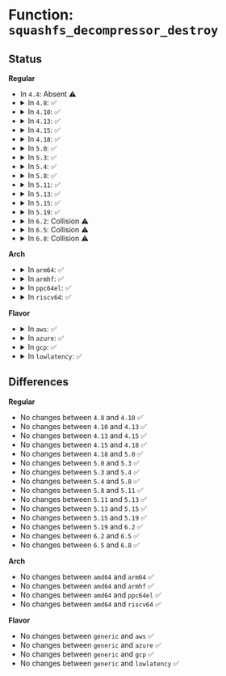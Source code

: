 # Function: <code>squashfs_decompressor_destroy</code>

## Status
<b>Regular</b>
<ul>
<li>
In <code>4.4</code>: Absent ⚠️
</li>
<li>
<details>
<summary>In <code>4.8</code>: ✅</summary>

```c
void squashfs_decompressor_destroy(struct squashfs_sb_info *msblk);
```

**Collision:** Unique Global

**Inline:** No

**Transformation:** False

**Instances:**

```
In fs/squashfs/decompressor_multi_percpu.c (ffffffff813256f0)
Location: fs/squashfs/decompressor_multi_percpu.c:61
Inline: False
Direct callers:
  - fs/squashfs/super.c:squashfs_put_super
  - fs/squashfs/super.c:squashfs_fill_super
```
**Symbols:**

```
ffffffff813256f0-ffffffff8132575d: squashfs_decompressor_destroy (STB_GLOBAL)
```
</details>
</li>
<li>
<details>
<summary>In <code>4.10</code>: ✅</summary>

```c
void squashfs_decompressor_destroy(struct squashfs_sb_info *msblk);
```

**Collision:** Unique Global

**Inline:** No

**Transformation:** False

**Instances:**

```
In fs/squashfs/decompressor_single.c (ffffffff8133b4b0)
Location: fs/squashfs/decompressor_single.c:54
Inline: False
Direct callers:
  - fs/squashfs/super.c:squashfs_put_super
  - fs/squashfs/super.c:squashfs_fill_super
```
**Symbols:**

```
ffffffff8133b4b0-ffffffff8133b4d7: squashfs_decompressor_destroy (STB_GLOBAL)
```
</details>
</li>
<li>
<details>
<summary>In <code>4.13</code>: ✅</summary>

```c
void squashfs_decompressor_destroy(struct squashfs_sb_info *msblk);
```

**Collision:** Unique Global

**Inline:** No

**Transformation:** False

**Instances:**

```
In fs/squashfs/decompressor_single.c (ffffffff8134ffc0)
Location: fs/squashfs/decompressor_single.c:54
Inline: False
Direct callers:
  - fs/squashfs/super.c:squashfs_put_super
  - fs/squashfs/super.c:squashfs_fill_super
```
**Symbols:**

```
ffffffff8134ffc0-ffffffff8134ffe7: squashfs_decompressor_destroy (STB_GLOBAL)
```
</details>
</li>
<li>
<details>
<summary>In <code>4.15</code>: ✅</summary>

```c
void squashfs_decompressor_destroy(struct squashfs_sb_info *msblk);
```

**Collision:** Unique Global

**Inline:** No

**Transformation:** False

**Instances:**

```
In fs/squashfs/decompressor_single.c (ffffffff81374740)
Location: fs/squashfs/decompressor_single.c:54
Inline: False
Direct callers:
  - fs/squashfs/super.c:squashfs_put_super
  - fs/squashfs/super.c:squashfs_fill_super
```
**Symbols:**

```
ffffffff81374740-ffffffff8137476d: squashfs_decompressor_destroy (STB_GLOBAL)
```
</details>
</li>
<li>
<details>
<summary>In <code>4.18</code>: ✅</summary>

```c
void squashfs_decompressor_destroy(struct squashfs_sb_info *msblk);
```

**Collision:** Unique Global

**Inline:** No

**Transformation:** False

**Instances:**

```
In fs/squashfs/decompressor_single.c (ffffffff813a3150)
Location: fs/squashfs/decompressor_single.c:54
Inline: False
Direct callers:
  - fs/squashfs/super.c:squashfs_put_super
  - fs/squashfs/super.c:squashfs_fill_super
```
**Symbols:**

```
ffffffff813a3150-ffffffff813a317d: squashfs_decompressor_destroy (STB_GLOBAL)
```
</details>
</li>
<li>
<details>
<summary>In <code>5.0</code>: ✅</summary>

```c
void squashfs_decompressor_destroy(struct squashfs_sb_info *msblk);
```

**Collision:** Unique Global

**Inline:** No

**Transformation:** False

**Instances:**

```
In fs/squashfs/decompressor_single.c (ffffffff813bbf50)
Location: fs/squashfs/decompressor_single.c:54
Inline: False
Direct callers:
  - fs/squashfs/super.c:squashfs_put_super
  - fs/squashfs/super.c:squashfs_fill_super
```
**Symbols:**

```
ffffffff813bbf50-ffffffff813bbf7d: squashfs_decompressor_destroy (STB_GLOBAL)
```
</details>
</li>
<li>
<details>
<summary>In <code>5.3</code>: ✅</summary>

```c
void squashfs_decompressor_destroy(struct squashfs_sb_info *msblk);
```

**Collision:** Unique Global

**Inline:** No

**Transformation:** False

**Instances:**

```
In fs/squashfs/decompressor_single.c (ffffffff813e67f0)
Location: fs/squashfs/decompressor_single.c:52
Inline: False
Direct callers:
  - fs/squashfs/super.c:squashfs_put_super
  - fs/squashfs/super.c:squashfs_fill_super
```
**Symbols:**

```
ffffffff813e67f0-ffffffff813e6820: squashfs_decompressor_destroy (STB_GLOBAL)
```
</details>
</li>
<li>
<details>
<summary>In <code>5.4</code>: ✅</summary>

```c
void squashfs_decompressor_destroy(struct squashfs_sb_info *msblk);
```

**Collision:** Unique Global

**Inline:** No

**Transformation:** False

**Instances:**

```
In fs/squashfs/decompressor_single.c (ffffffff81400870)
Location: fs/squashfs/decompressor_single.c:52
Inline: False
Direct callers:
  - fs/squashfs/super.c:squashfs_put_super
  - fs/squashfs/super.c:squashfs_fill_super
```
**Symbols:**

```
ffffffff81400870-ffffffff814008a0: squashfs_decompressor_destroy (STB_GLOBAL)
```
</details>
</li>
<li>
<details>
<summary>In <code>5.8</code>: ✅</summary>

```c
void squashfs_decompressor_destroy(struct squashfs_sb_info *msblk);
```

**Collision:** Unique Global

**Inline:** No

**Transformation:** False

**Instances:**

```
In fs/squashfs/decompressor_single.c (ffffffff8144e270)
Location: fs/squashfs/decompressor_single.c:52
Inline: False
Direct callers:
  - fs/squashfs/super.c:squashfs_put_super
  - fs/squashfs/super.c:squashfs_fill_super
```
**Symbols:**

```
ffffffff8144e270-ffffffff8144e2a2: squashfs_decompressor_destroy (STB_GLOBAL)
```
</details>
</li>
<li>
<details>
<summary>In <code>5.11</code>: ✅</summary>

```c
void squashfs_decompressor_destroy(struct squashfs_sb_info *msblk);
```

**Collision:** Unique Global

**Inline:** No

**Transformation:** False

**Instances:**

```
In fs/squashfs/decompressor_single.c (ffffffff8146a810)
Location: fs/squashfs/decompressor_single.c:52
Inline: False
Direct callers:
  - fs/squashfs/super.c:squashfs_put_super
  - fs/squashfs/super.c:squashfs_fill_super
```
**Symbols:**

```
ffffffff8146a810-ffffffff8146a842: squashfs_decompressor_destroy (STB_GLOBAL)
```
</details>
</li>
<li>
<details>
<summary>In <code>5.13</code>: ✅</summary>

```c
void squashfs_decompressor_destroy(struct squashfs_sb_info *msblk);
```

**Collision:** Unique Global

**Inline:** No

**Transformation:** False

**Instances:**

```
In fs/squashfs/decompressor_single.c (ffffffff8146fed0)
Location: fs/squashfs/decompressor_single.c:52
Inline: False
Direct callers:
  - fs/squashfs/super.c:squashfs_put_super
  - fs/squashfs/super.c:squashfs_fill_super
```
**Symbols:**

```
ffffffff8146fed0-ffffffff8146ff02: squashfs_decompressor_destroy (STB_GLOBAL)
```
</details>
</li>
<li>
<details>
<summary>In <code>5.15</code>: ✅</summary>

```c
void squashfs_decompressor_destroy(struct squashfs_sb_info *msblk);
```

**Collision:** Unique Global

**Inline:** No

**Transformation:** False

**Instances:**

```
In fs/squashfs/decompressor_single.c (ffffffff814c6940)
Location: fs/squashfs/decompressor_single.c:52
Inline: False
Direct callers:
  - fs/squashfs/super.c:squashfs_put_super
  - fs/squashfs/super.c:squashfs_fill_super
```
**Symbols:**

```
ffffffff814c6940-ffffffff814c6972: squashfs_decompressor_destroy (STB_GLOBAL)
```
</details>
</li>
<li>
<details>
<summary>In <code>5.19</code>: ✅</summary>

```c
void squashfs_decompressor_destroy(struct squashfs_sb_info *msblk);
```

**Collision:** Unique Global

**Inline:** No

**Transformation:** False

**Instances:**

```
In fs/squashfs/decompressor_multi_percpu.c (ffffffff81551bd0)
Location: fs/squashfs/decompressor_multi_percpu.c:62
Inline: False
Direct callers:
  - fs/squashfs/super.c:squashfs_put_super
  - fs/squashfs/super.c:squashfs_fill_super
```
**Symbols:**

```
ffffffff81551bd0-ffffffff81551c63: squashfs_decompressor_destroy (STB_GLOBAL)
```
</details>
</li>
<li>
<details>
<summary>In <code>6.2</code>: Collision ⚠️</summary>

```c
void squashfs_decompressor_destroy(struct squashfs_sb_info *msblk);
```

**Collision:** Static-Static Collision

**Inline:** No

**Transformation:** False

**Instances:**

```
In fs/squashfs/decompressor_single.c (ffffffff815f27b0)
Location: fs/squashfs/decompressor_single.c:52
Inline: False
```
```
In fs/squashfs/decompressor_multi.c (ffffffff815f29b0)
Location: fs/squashfs/decompressor_multi.c:105
Inline: False
```
```
In fs/squashfs/decompressor_multi_percpu.c (ffffffff815f2f80)
Location: fs/squashfs/decompressor_multi_percpu.c:62
Inline: False
```
**Symbols:**

```
ffffffff815f27b0-ffffffff815f27eb: squashfs_decompressor_destroy (STB_LOCAL)
ffffffff815f29b0-ffffffff815f2a85: squashfs_decompressor_destroy (STB_LOCAL)
ffffffff815f2f80-ffffffff815f301d: squashfs_decompressor_destroy (STB_LOCAL)
```
</details>
</li>
<li>
<details>
<summary>In <code>6.5</code>: Collision ⚠️</summary>

```c
void squashfs_decompressor_destroy(struct squashfs_sb_info *msblk);
```

**Collision:** Static-Static Collision

**Inline:** No

**Transformation:** False

**Instances:**

```
In fs/squashfs/decompressor_single.c (ffffffff8162a8a0)
Location: fs/squashfs/decompressor_single.c:52
Inline: False
```
```
In fs/squashfs/decompressor_multi.c (ffffffff8162aaa0)
Location: fs/squashfs/decompressor_multi.c:105
Inline: False
```
```
In fs/squashfs/decompressor_multi_percpu.c (ffffffff8162b070)
Location: fs/squashfs/decompressor_multi_percpu.c:61
Inline: False
```
**Symbols:**

```
ffffffff8162a8a0-ffffffff8162a8db: squashfs_decompressor_destroy (STB_LOCAL)
ffffffff8162aaa0-ffffffff8162ab75: squashfs_decompressor_destroy (STB_LOCAL)
ffffffff8162b070-ffffffff8162b10d: squashfs_decompressor_destroy (STB_LOCAL)
```
</details>
</li>
<li>
<details>
<summary>In <code>6.8</code>: Collision ⚠️</summary>

```c
void squashfs_decompressor_destroy(struct squashfs_sb_info *msblk);
```

**Collision:** Static-Static Collision

**Inline:** No

**Transformation:** False

**Instances:**

```
In fs/squashfs/decompressor_single.c (ffffffff81663bc0)
Location: fs/squashfs/decompressor_single.c:52
Inline: False
```
```
In fs/squashfs/decompressor_multi.c (ffffffff81663df0)
Location: fs/squashfs/decompressor_multi.c:105
Inline: False
```
```
In fs/squashfs/decompressor_multi_percpu.c (ffffffff81664440)
Location: fs/squashfs/decompressor_multi_percpu.c:61
Inline: False
```
**Symbols:**

```
ffffffff81663bc0-ffffffff81663bfb: squashfs_decompressor_destroy (STB_LOCAL)
ffffffff81663df0-ffffffff81663ec5: squashfs_decompressor_destroy (STB_LOCAL)
ffffffff81664440-ffffffff816644dd: squashfs_decompressor_destroy (STB_LOCAL)
```
</details>
</li>
</ul>
<b>Arch</b>
<ul>
<li>
<details>
<summary>In <code>arm64</code>: ✅</summary>

```c
void squashfs_decompressor_destroy(struct squashfs_sb_info *msblk);
```

**Collision:** Unique Global

**Inline:** No

**Transformation:** False

**Instances:**

```
In fs/squashfs/decompressor_single.c (ffff8000104de960)
Location: fs/squashfs/decompressor_single.c:52
Inline: False
Direct callers:
  - fs/squashfs/super.c:squashfs_put_super
  - fs/squashfs/super.c:squashfs_fill_super
```
**Symbols:**

```
ffff8000104de960-ffff8000104de9a4: squashfs_decompressor_destroy (STB_GLOBAL)
```
</details>
</li>
<li>
<details>
<summary>In <code>armhf</code>: ✅</summary>

```c
void squashfs_decompressor_destroy(struct squashfs_sb_info *msblk);
```

**Collision:** Unique Global

**Inline:** No

**Transformation:** False

**Instances:**

```
In fs/squashfs/decompressor_single.c (c06a0404)
Location: fs/squashfs/decompressor_single.c:52
Inline: False
Direct callers:
  - fs/squashfs/super.c:squashfs_put_super
  - fs/squashfs/super.c:squashfs_fill_super
```
**Symbols:**

```
c06a0404-c06a0440: squashfs_decompressor_destroy (STB_GLOBAL)
```
</details>
</li>
<li>
<details>
<summary>In <code>ppc64el</code>: ✅</summary>

```c
void squashfs_decompressor_destroy(struct squashfs_sb_info *msblk);
```

**Collision:** Unique Global

**Inline:** No

**Transformation:** False

**Instances:**

```
In fs/squashfs/decompressor_single.c (c00000000061a8a0)
Location: fs/squashfs/decompressor_single.c:52
Inline: False
Direct callers:
  - fs/squashfs/super.c:squashfs_put_super
  - fs/squashfs/super.c:squashfs_fill_super
```
**Symbols:**

```
c00000000061a8a0-c00000000061a908: squashfs_decompressor_destroy (STB_GLOBAL)
```
</details>
</li>
<li>
<details>
<summary>In <code>riscv64</code>: ✅</summary>

```c
void squashfs_decompressor_destroy(struct squashfs_sb_info *msblk);
```

**Collision:** Unique Global

**Inline:** No

**Transformation:** False

**Instances:**

```
In fs/squashfs/decompressor_single.c (ffffffe00035318a)
Location: fs/squashfs/decompressor_single.c:52
Inline: False
Direct callers:
  - fs/squashfs/super.c:squashfs_put_super
  - fs/squashfs/super.c:squashfs_fill_super
```
**Symbols:**

```
ffffffe00035318a-ffffffe0003531ca: squashfs_decompressor_destroy (STB_GLOBAL)
```
</details>
</li>
</ul>
<b>Flavor</b>
<ul>
<li>
<details>
<summary>In <code>aws</code>: ✅</summary>

```c
void squashfs_decompressor_destroy(struct squashfs_sb_info *msblk);
```

**Collision:** Unique Global

**Inline:** No

**Transformation:** False

**Instances:**

```
In fs/squashfs/decompressor_single.c (ffffffff813f8e50)
Location: fs/squashfs/decompressor_single.c:52
Inline: False
Direct callers:
  - fs/squashfs/super.c:squashfs_put_super
  - fs/squashfs/super.c:squashfs_fill_super
```
**Symbols:**

```
ffffffff813f8e50-ffffffff813f8e80: squashfs_decompressor_destroy (STB_GLOBAL)
```
</details>
</li>
<li>
<details>
<summary>In <code>azure</code>: ✅</summary>

```c
void squashfs_decompressor_destroy(struct squashfs_sb_info *msblk);
```

**Collision:** Unique Global

**Inline:** No

**Transformation:** False

**Instances:**

```
In fs/squashfs/decompressor_single.c (ffffffff813e98d0)
Location: fs/squashfs/decompressor_single.c:52
Inline: False
Direct callers:
  - fs/squashfs/super.c:squashfs_put_super
  - fs/squashfs/super.c:squashfs_fill_super
```
**Symbols:**

```
ffffffff813e98d0-ffffffff813e9900: squashfs_decompressor_destroy (STB_GLOBAL)
```
</details>
</li>
<li>
<details>
<summary>In <code>gcp</code>: ✅</summary>

```c
void squashfs_decompressor_destroy(struct squashfs_sb_info *msblk);
```

**Collision:** Unique Global

**Inline:** No

**Transformation:** False

**Instances:**

```
In fs/squashfs/decompressor_single.c (ffffffff813f61d0)
Location: fs/squashfs/decompressor_single.c:52
Inline: False
Direct callers:
  - fs/squashfs/super.c:squashfs_put_super
  - fs/squashfs/super.c:squashfs_fill_super
```
**Symbols:**

```
ffffffff813f61d0-ffffffff813f6200: squashfs_decompressor_destroy (STB_GLOBAL)
```
</details>
</li>
<li>
<details>
<summary>In <code>lowlatency</code>: ✅</summary>

```c
void squashfs_decompressor_destroy(struct squashfs_sb_info *msblk);
```

**Collision:** Unique Global

**Inline:** No

**Transformation:** False

**Instances:**

```
In fs/squashfs/decompressor_single.c (ffffffff8140be60)
Location: fs/squashfs/decompressor_single.c:52
Inline: False
Direct callers:
  - fs/squashfs/super.c:squashfs_put_super
  - fs/squashfs/super.c:squashfs_fill_super
```
**Symbols:**

```
ffffffff8140be60-ffffffff8140be90: squashfs_decompressor_destroy (STB_GLOBAL)
```
</details>
</li>
</ul>

## Differences
<b>Regular</b>
<ul>
<li>
No changes between <code>4.8</code> and <code>4.10</code> ✅
</li>
<li>
No changes between <code>4.10</code> and <code>4.13</code> ✅
</li>
<li>
No changes between <code>4.13</code> and <code>4.15</code> ✅
</li>
<li>
No changes between <code>4.15</code> and <code>4.18</code> ✅
</li>
<li>
No changes between <code>4.18</code> and <code>5.0</code> ✅
</li>
<li>
No changes between <code>5.0</code> and <code>5.3</code> ✅
</li>
<li>
No changes between <code>5.3</code> and <code>5.4</code> ✅
</li>
<li>
No changes between <code>5.4</code> and <code>5.8</code> ✅
</li>
<li>
No changes between <code>5.8</code> and <code>5.11</code> ✅
</li>
<li>
No changes between <code>5.11</code> and <code>5.13</code> ✅
</li>
<li>
No changes between <code>5.13</code> and <code>5.15</code> ✅
</li>
<li>
No changes between <code>5.15</code> and <code>5.19</code> ✅
</li>
<li>
No changes between <code>5.19</code> and <code>6.2</code> ✅
</li>
<li>
No changes between <code>6.2</code> and <code>6.5</code> ✅
</li>
<li>
No changes between <code>6.5</code> and <code>6.8</code> ✅
</li>
</ul>
<b>Arch</b>
<ul>
<li>
No changes between <code>amd64</code> and <code>arm64</code> ✅
</li>
<li>
No changes between <code>amd64</code> and <code>armhf</code> ✅
</li>
<li>
No changes between <code>amd64</code> and <code>ppc64el</code> ✅
</li>
<li>
No changes between <code>amd64</code> and <code>riscv64</code> ✅
</li>
</ul>
<b>Flavor</b>
<ul>
<li>
No changes between <code>generic</code> and <code>aws</code> ✅
</li>
<li>
No changes between <code>generic</code> and <code>azure</code> ✅
</li>
<li>
No changes between <code>generic</code> and <code>gcp</code> ✅
</li>
<li>
No changes between <code>generic</code> and <code>lowlatency</code> ✅
</li>
</ul>
